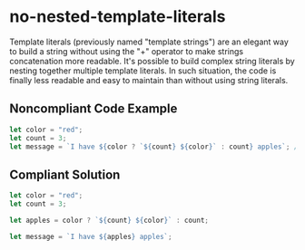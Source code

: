 # no-nested-template-literals

Template literals (previously named "template strings") are an elegant way to build a string without using the "+" operator to make strings
concatenation more readable. It's possible to build complex string literals by nesting together multiple template literals. In such situation, the
code is finally less readable and easy to maintain than without using string literals.

## Noncompliant Code Example

```typescript
let color = "red";
let count = 3;
let message = `I have ${color ? `${count} ${color}` : count} apples`; // Noncompliant; nested template strings not easy to read
```
## Compliant Solution

```typescript
let color = "red";
let count = 3;

let apples = color ? `${count} ${color}` : count;

let message = `I have ${apples} apples`;
```

